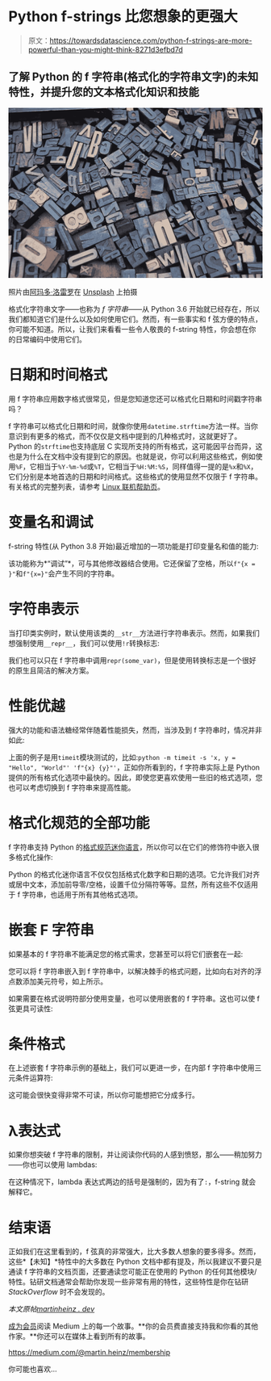 # Python f-strings 比您想象的更强大

> 原文：<https://towardsdatascience.com/python-f-strings-are-more-powerful-than-you-might-think-8271d3efbd7d>

## 了解 Python 的 f 字符串(格式化的字符串文字)的未知特性，并提升您的文本格式化知识和技能

![](img/b3ce34e064c854042ca1e1acf04f1ff6.png)

照片由[阿玛多·洛雷罗](https://unsplash.com/@amadorloureiro?utm_source=unsplash&utm_medium=referral&utm_content=creditCopyText)在 [Unsplash](https://unsplash.com/?utm_source=unsplash&utm_medium=referral&utm_content=creditCopyText) 上拍摄

格式化字符串文字——也称为 *f 字符串*——从 Python 3.6 开始就已经存在，所以我们都知道它们是什么以及如何使用它们。然而，有一些事实和 f 弦方便的特点，你可能不知道。所以，让我们来看看一些令人敬畏的 f-string 特性，你会想在你的日常编码中使用它们。

# 日期和时间格式

用 f 字符串应用数字格式很常见，但是您知道您还可以格式化日期和时间戳字符串吗？

f 字符串可以格式化日期和时间，就像你使用`datetime.strftime`方法一样。当你意识到有更多的格式，而不仅仅是文档中提到的几种格式时，这就更好了。Python 的`strftime`也支持底层 C 实现所支持的所有格式，这可能因平台而异，这也是为什么在文档中没有提到它的原因。也就是说，你可以利用这些格式，例如使用`%F`，它相当于`%Y-%m-%d`或`%T`，它相当于`%H:%M:%S`，同样值得一提的是`%x`和`%X`，它们分别是本地首选的日期和时间格式。这些格式的使用显然不仅限于 f 字符串。有关格式的完整列表，请参考 [Linux 联机帮助页](https://manpages.debian.org/bullseye/manpages-dev/strftime.3.en.html)。

# 变量名和调试

f-string 特性(从 Python 3.8 开始)最近增加的一项功能是打印变量名和值的能力:

该功能称为*“调试”*，可与其他修改器结合使用。它还保留了空格，所以`f"{x = }"`和`f"{x=}"`会产生不同的字符串。

# 字符串表示

当打印类实例时，默认使用该类的`__str__`方法进行字符串表示。然而，如果我们想强制使用`__repr__`，我们可以使用`!r`转换标志:

我们也可以只在 f 字符串中调用`repr(some_var)`，但是使用转换标志是一个很好的原生且简洁的解决方案。

# 性能优越

强大的功能和语法糖经常伴随着性能损失，然而，当涉及到 f 字符串时，情况并非如此:

上面的例子是用`timeit`模块测试的，比如:`python -m timeit -s 'x, y = "Hello", "World"' 'f"{x} {y}"'`，正如你所看到的，f 字符串实际上是 Python 提供的所有格式化选项中最快的。因此，即使您更喜欢使用一些旧的格式选项，您也可以考虑切换到 f 字符串来提高性能。

# 格式化规范的全部功能

f 字符串支持 Python 的[格式规范迷你语言](https://docs.python.org/3/library/string.html#formatspec)，所以你可以在它们的修饰符中嵌入很多格式化操作:

Python 的格式化迷你语言不仅仅包括格式化数字和日期的选项。它允许我们对齐或居中文本，添加前导零/空格，设置千位分隔符等等。显然，所有这些不仅适用于 f 字符串，也适用于所有其他格式选项。

# 嵌套 F 字符串

如果基本的 f 字符串不能满足您的格式需求，您甚至可以将它们嵌套在一起:

您可以将 f 字符串嵌入到 f 字符串中，以解决棘手的格式问题，比如向右对齐的浮点数添加美元符号，如上所示。

如果需要在格式说明符部分使用变量，也可以使用嵌套的 f 字符串。这也可以使 f 弦更具可读性:

# 条件格式

在上述嵌套 f 字符串示例的基础上，我们可以更进一步，在内部 f 字符串中使用三元条件运算符:

这可能会很快变得非常不可读，所以你可能想把它分成多行。

# λ表达式

如果你想突破 f 字符串的限制，并让阅读你代码的人感到愤怒，那么——稍加努力——你也可以使用 lambdas:

在这种情况下，lambda 表达式两边的括号是强制的，因为有了`:`，f-string 就会解释它。

# 结束语

正如我们在这里看到的，f 弦真的非常强大，比大多数人想象的要多得多。然而，这些*【未知】*特性中的大多数在 Python 文档中都有提及，所以我建议不要只是通读 f 字符串的文档页面，还要通读您可能正在使用的 Python 的任何其他模块/特性。钻研文档通常会帮助你发现一些非常有用的特性，这些特性是你在钻研 *StackOverflow* 时不会发现的。

*本文原帖*[*martinheinz . dev*](https://martinheinz.dev/blog/70?utm_source=medium&utm_medium=referral&utm_campaign=blog_post_70)

[成为会员](https://medium.com/@martin.heinz/membership)阅读 Medium 上的每一个故事。**你的会员费直接支持我和你看的其他作家。**你还可以在媒体上看到所有的故事。

<https://medium.com/@martin.heinz/membership>  

你可能也喜欢…

</ultimate-ci-pipeline-for-all-of-your-python-projects-27f9019ea71a>  </optimizing-memory-usage-in-python-applications-f591fc914df5> 